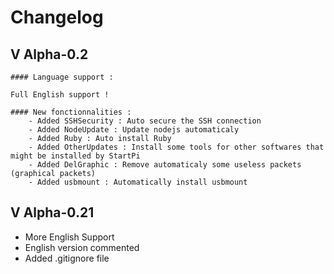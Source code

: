 # Changelog

## V Alpha-0.2

    #### Language support :

    Full English support !

    #### New fonctionnalities :
        - Added SSHSecurity : Auto secure the SSH connection
        - Added NodeUpdate : Update nodejs automaticaly
        - Added Ruby : Auto install Ruby
        - Added OtherUpdates : Install some tools for other softwares that might be installed by StartPi
        - Added DelGraphic : Remove automaticaly some useless packets (graphical packets)
        - Added usbmount : Automatically install usbmount

## V Alpha-0.21

- More English Support
- English version commented
- Added .gitignore file

